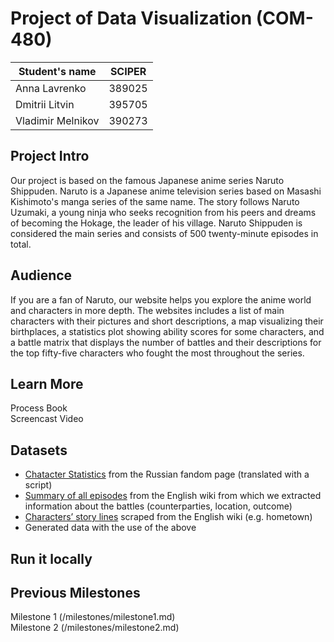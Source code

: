# Project of Data Visualization (COM-480)

| Student's name | SCIPER |
| -------------- | ------ |
| Anna Lavrenko  | 389025 |
| Dmitrii Litvin | 395705 |
| Vladimir Melnikov| 390273 |

## Project Intro
Our project is based on the famous Japanese anime series Naruto Shippuden. Naruto is a Japanese anime television series based on Masashi Kishimoto's manga series of the same name. The story follows Naruto Uzumaki, a young ninja who seeks recognition from his peers and dreams of becoming the Hokage, the leader of his village. Naruto Shippuden is considered the main series and consists of 500 twenty-minute episodes in total.

## Audience
If you are a fan of Naruto, our website helps you explore the anime world and characters in more depth. The websites includes a list of main characters with their pictures and short descriptions, a map visualizing their birthplaces, a statistics plot showing ability scores for some characters, and a battle matrix that displays the number of battles and their descriptions for the top fifty-five characters who fought the most throughout the series. 

## Learn More
Process Book \
Screencast Video

## Datasets
- [Chatacter Statistics](https://naruto.fandom.com/ru/wiki/%D0%9F%D0%B0%D1%80%D0%B0%D0%BC%D0%B5%D1%82%D1%80_%D0%A1%D0%BF%D0%BE%D1%81%D0%BE%D0%B1%D0%BD%D0%BE%D1%81%D1%82%D0%B5%D0%B9) from the Russian fandom page (translated with a script)
 - [Summary of all episodes](https://naruto.fandom.com/wiki/The_New_Target) from the English wiki from which we extracted information about the battles (counterparties, location, outcome)
 - [Characters’ story lines](https://naruto.fandom.com/wiki/The_New_Target) scraped from the English wiki (e.g. hometown)
 - Generated data with the use of the above

## Run it locally

## Previous Milestones
Milestone 1 (/milestones/milestone1.md) \
Milestone 2 (/milestones/milestone2.md)